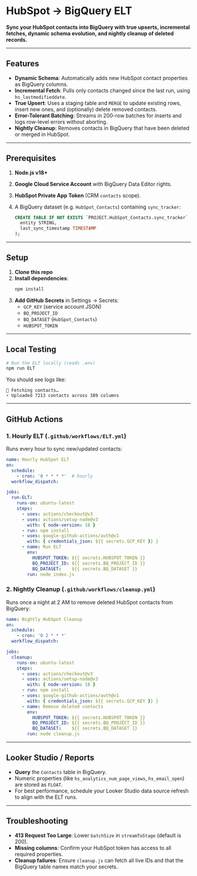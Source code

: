 # HubSpot → BigQuery ELT

**Sync your HubSpot contacts into BigQuery with true upserts, incremental fetches, dynamic schema evolution, and nightly cleanup of deleted records.**

---

## Features

- **Dynamic Schema**: Automatically adds new HubSpot contact properties as BigQuery columns.
- **Incremental Fetch**: Pulls only contacts changed since the last run, using `hs_lastmodifieddate`.
- **True Upsert**: Uses a staging table and `MERGE` to update existing rows, insert new ones, and (optionally) delete removed contacts.
- **Error-Tolerant Batching**: Streams in 200-row batches for inserts and logs row-level errors without aborting.
- **Nightly Cleanup**: Removes contacts in BigQuery that have been deleted or merged in HubSpot.

---

## Prerequisites

1. **Node.js v18+**
2. **Google Cloud Service Account** with BigQuery Data Editor rights.  
3. **HubSpot Private App Token** (CRM `contacts` scope).  
4. A BigQuery dataset (e.g. `HubSpot_Contacts`) containing `sync_tracker`:

   ```sql
   CREATE TABLE IF NOT EXISTS `PROJECT.HubSpot_Contacts.sync_tracker` (
     entity STRING,
     last_sync_timestamp TIMESTAMP
   );
   ```

---

## Setup

1. **Clone this repo**
2. **Install dependencies**:
   ```bash
   npm install
   ```
3. **Add GitHub Secrets** in Settings → Secrets:
   - `GCP_KEY` (service account JSON)
   - `BQ_PROJECT_ID`
   - `BQ_DATASET` (`HubSpot_Contacts`)
   - `HUBSPOT_TOKEN`

---

## Local Testing

```bash
# Run the ELT locally (reads .env)
npm run ELT
```

You should see logs like:

```
📡 Fetching contacts…
⚡️ Uploaded 7213 contacts across 389 columns
```

---

## GitHub Actions

### 1. Hourly ELT (`.github/workflows/ELT.yml`)

Runs every hour to sync new/updated contacts:

```yaml
name: Hourly HubSpot ELT
on:
  schedule:
    - cron: '0 * * * *'  # hourly
  workflow_dispatch:

jobs:
  run-ELT:
    runs-on: ubuntu-latest
    steps:
      - uses: actions/checkout@v3
      - uses: actions/setup-node@v3
        with: { node-version: 18 }
      - run: npm install
      - uses: google-github-actions/auth@v1
        with: { credentials_json: ${{ secrets.GCP_KEY }} }
      - name: Run ELT
        env:
          HUBSPOT_TOKEN: ${{ secrets.HUBSPOT_TOKEN }}
          BQ_PROJECT_ID: ${{ secrets.BQ_PROJECT_ID }}
          BQ_DATASET:    ${{ secrets.BQ_DATASET }}
        run: node index.js
```

### 2. Nightly Cleanup (`.github/workflows/cleanup.yml`)

Runs once a night at 2 AM to remove deleted HubSpot contacts from BigQuery:

```yaml
name: Nightly HubSpot Cleanup
on:
  schedule:
    - cron: '0 2 * * *'
  workflow_dispatch:

jobs:
  cleanup:
    runs-on: ubuntu-latest
    steps:
      - uses: actions/checkout@v3
      - uses: actions/setup-node@v3
        with: { node-version: 18 }
      - run: npm install
      - uses: google-github-actions/auth@v1
        with: { credentials_json: ${{ secrets.GCP_KEY }} }
      - name: Remove deleted contacts
        env:
          HUBSPOT_TOKEN: ${{ secrets.HUBSPOT_TOKEN }}
          BQ_PROJECT_ID: ${{ secrets.BQ_PROJECT_ID }}
          BQ_DATASET:    ${{ secrets.BQ_DATASET }}
        run: node cleanup.js
```

---

## Looker Studio / Reports

- **Query** the `Contacts` table in BigQuery.  
- Numeric properties (like `hs_analytics_num_page_views`, `hs_email_open`) are stored as `FLOAT`.  
- For best performance, schedule your Looker Studio data source refresh to align with the ELT runs.

---

## Troubleshooting

- **413 Request Too Large**: Lower `batchSize` in `streamToStage` (default is 200).  
- **Missing columns**: Confirm your HubSpot token has access to all required properties.  
- **Cleanup failures**: Ensure `cleanup.js` can fetch all live IDs and that the BigQuery table names match your secrets.
